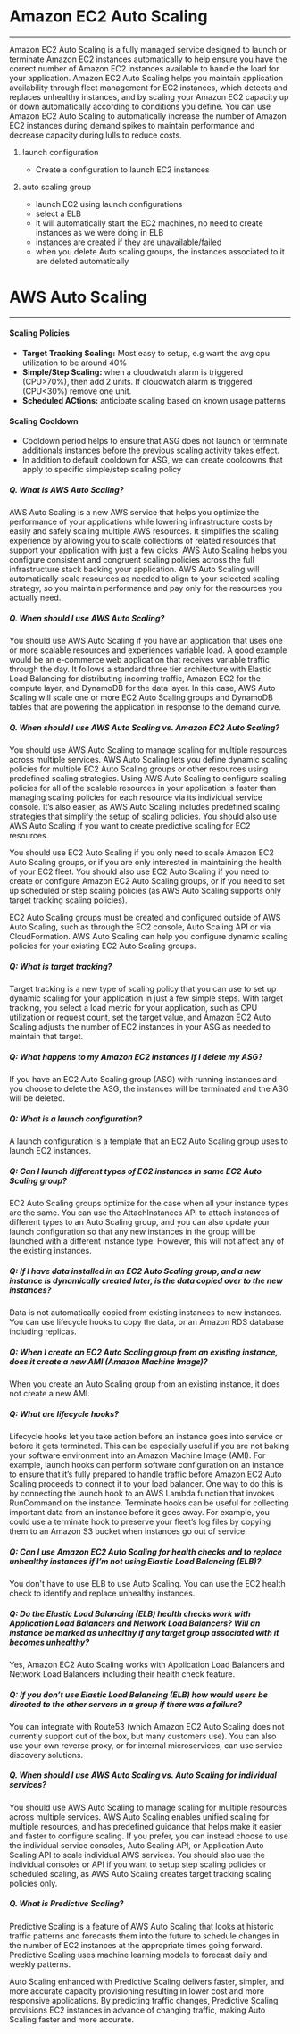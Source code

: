 # Amazon EC2 Auto Scaling
---

Amazon EC2 Auto Scaling is a fully managed service designed to launch or terminate Amazon EC2 instances automatically to help ensure you have the correct number of Amazon EC2 instances available to handle the load for your application. Amazon EC2 Auto Scaling helps you maintain application availability through fleet management for EC2 instances, which detects and replaces unhealthy instances, and by scaling your Amazon EC2 capacity up or down automatically according to conditions you define. You can use Amazon EC2 Auto Scaling to automatically increase the number of Amazon EC2 instances during demand spikes to maintain performance and decrease capacity during lulls to reduce costs.


1) launch configuration
	- Create a configuration to launch EC2 instances

2) auto scaling group
	- launch EC2 using launch configurations
	- select a ELB
	- it will automatically start the EC2 machines, no need to create instances as we were doing in ELB
	- instances are created if they are unavailable/failed
	- when you delete Auto scaling groups, the instances associated to it are deleted automatically



# AWS Auto Scaling
---

#### Scaling Policies
- **Target Tracking Scaling:** Most easy to setup, e.g want the avg cpu utilization to be  around 40%
- **Simple/Step Scaling:** when a cloudwatch alarm is triggered (CPU>70%), then add 2 units. If cloudwatch alarm is triggered (CPU<30%) remove one unit.
- **Scheduled ACtions:** anticipate scaling based on known usage patterns

#### Scaling Cooldown
- Cooldown period helps to ensure that ASG does not launch or terminate additionals instances before the previous scaling activity  takes effect.
- In addition to default cooldown for ASG, we can create cooldowns that apply to specific simple/step scaling policy

##### Q. What is AWS Auto Scaling?
AWS Auto Scaling is a new AWS service that helps you optimize the performance of your applications while lowering infrastructure costs by easily and safely scaling multiple AWS resources. It simplifies the scaling experience by allowing you to scale collections of related resources that support your application with just a few clicks. AWS Auto Scaling helps you configure consistent and congruent scaling policies across the full infrastructure stack backing your application. AWS Auto Scaling will automatically scale resources as needed to align to your selected scaling strategy, so you maintain performance and pay only for the resources you actually need.

##### Q. When should I use AWS Auto Scaling?

You should use AWS Auto Scaling if you have an application that uses one or more scalable resources and experiences variable load. A good example would be an e-commerce web application that receives variable traffic through the day. It follows a standard three tier architecture with Elastic Load Balancing for distributing incoming traffic, Amazon EC2 for the compute layer, and DynamoDB for the data layer. In this case, AWS Auto Scaling will scale one or more EC2 Auto Scaling groups and DynamoDB tables that are powering the application in response to the demand curve.


##### Q. When should I use AWS Auto Scaling vs. Amazon EC2 Auto Scaling?

You should use AWS Auto Scaling to manage scaling for multiple resources across multiple services. AWS Auto Scaling lets you define dynamic scaling policies for multiple EC2 Auto Scaling groups or other resources using predefined scaling strategies. Using AWS Auto Scaling to configure scaling policies for all of the scalable resources in your application is faster than managing scaling policies for each resource via its individual service console. It’s also easier, as AWS Auto Scaling includes predefined scaling strategies that simplify the setup of scaling policies. You should also use AWS Auto Scaling if you want to create predictive scaling for EC2 resources.

You should use EC2 Auto Scaling if you only need to scale Amazon EC2 Auto Scaling groups, or if you are only interested in maintaining the health of your EC2 fleet. You should also use EC2 Auto Scaling if you need to create or configure Amazon EC2 Auto Scaling groups, or if you need to set up scheduled or step scaling policies (as AWS Auto Scaling supports only target tracking scaling policies).

EC2 Auto Scaling groups must be created and configured outside of AWS Auto Scaling, such as through the EC2 console, Auto Scaling API or via CloudFormation. AWS Auto Scaling can help you configure dynamic scaling policies for your existing EC2 Auto Scaling groups.




##### Q: What is target tracking?

Target tracking is a new type of scaling policy that you can use to set up dynamic scaling for your application in just a few simple steps. With target tracking, you select a load metric for your application, such as CPU utilization or request count, set the target value, and Amazon EC2 Auto Scaling adjusts the number of EC2 instances in your ASG as needed to maintain that target.

##### Q: What happens to my Amazon EC2 instances if I delete my ASG?

If you have an EC2 Auto Scaling group (ASG) with running instances and you choose to delete the ASG, the instances will be terminated and the ASG will be deleted.

##### Q: What is a launch configuration?

A launch configuration is a template that an EC2 Auto Scaling group uses to launch EC2 instances.

##### Q: Can I launch different types of EC2 instances in same EC2 Auto Scaling group?

EC2 Auto Scaling groups optimize for the case when all your instance types are the same. You can use the AttachInstances API to attach instances of different types to an Auto Scaling group, and you can also update your launch configuration so that any new instances in the group will be launched with a different instance type. However, this will not affect any of the existing instances.

##### Q: If I have data installed in an EC2 Auto Scaling group, and a new instance is dynamically created later, is the data copied over to the new instances?

Data is not automatically copied from existing instances to new instances. You can use lifecycle hooks to copy the data, or an Amazon RDS database including replicas.


##### Q: When I create an EC2 Auto Scaling group from an existing instance, does it create a new AMI (Amazon Machine Image)?
When you create an Auto Scaling group from an existing instance, it does not create a new AMI. 

##### Q: What are lifecycle hooks?

Lifecycle hooks let you take action before an instance goes into service or before it gets terminated. This can be especially useful if you are not baking your software environment into an Amazon Machine Image (AMI). For example, launch hooks can perform software configuration on an instance to ensure that it’s fully prepared to handle traffic before Amazon EC2 Auto Scaling proceeds to connect it to your load balancer. One way to do this is by connecting the launch hook to an AWS Lambda function that invokes RunCommand on the instance. Terminate hooks can be useful for collecting important data from an instance before it goes away. For example, you could use a terminate hook to preserve your fleet’s log files by copying them to an Amazon S3 bucket when instances go out of service.


##### Q: Can I use Amazon EC2 Auto Scaling for health checks and to replace unhealthy instances if I’m not using Elastic Load Balancing (ELB)? 
You don't have to use ELB to use Auto Scaling. You can use the EC2 health check to identify and replace unhealthy instances.


##### Q: Do the Elastic Load Balancing (ELB) health checks work with Application Load Balancers and Network Load Balancers? Will an instance be marked as unhealthy if any target group associated with it becomes unhealthy? 

Yes, Amazon EC2 Auto Scaling works with Application Load Balancers and Network Load Balancers including their health check feature.

##### Q: If you don’t use Elastic Load Balancing (ELB) how would users be directed to the other servers in a group if there was a failure?

You can integrate with Route53 (which Amazon EC2 Auto Scaling does not currently support out of the box, but many customers use). You can also use your own reverse proxy, or for internal microservices, can use service discovery solutions.


##### Q. When should I use AWS Auto Scaling vs. Auto Scaling for individual services?

You should use AWS Auto Scaling to manage scaling for multiple resources across multiple services. AWS Auto Scaling enables unified scaling for multiple resources, and has predefined guidance that helps make it easier and faster to configure scaling. If you prefer, you can instead choose to use the individual service consoles, Auto Scaling API, or Application Auto Scaling API to scale individual AWS services. You should also use the individual consoles or API if you want to setup step scaling policies or scheduled scaling, as AWS Auto Scaling creates target tracking scaling policies only. 


##### Q. What is Predictive Scaling?

Predictive Scaling is a feature of AWS Auto Scaling that looks at historic traffic patterns and forecasts them into the future to schedule changes in the number of EC2 instances at the appropriate times going forward. Predictive Scaling uses machine learning models to forecast daily and weekly patterns.

Auto Scaling enhanced with Predictive Scaling delivers faster, simpler, and more accurate capacity provisioning resulting in lower cost and more responsive applications. By predicting traffic changes, Predictive Scaling provisions EC2 instances in advance of changing traffic, making Auto Scaling faster and more accurate. 
